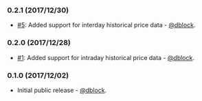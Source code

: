 ### 0.2.1 (2017/12/30)

* [#5](https://github.com/dblock/google-finance-ruby-client/issues/5): Added support for interday historical price data - [@dblock](https://github.com/dblock).

### 0.2.0 (2017/12/28)

* [#1](https://github.com/dblock/google-finance-ruby-client/issues/1): Added support for intraday historical price data - [@dblock](https://github.com/dblock).

### 0.1.0 (2017/12/02)

* Initial public release - [@dblock](https://github.com/dblock).
